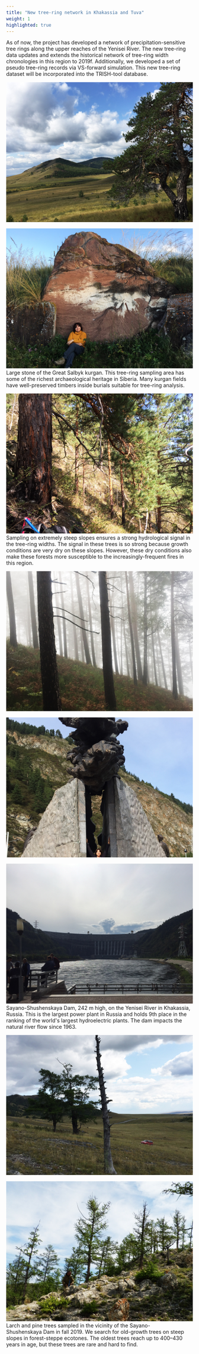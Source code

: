 ```yaml
---
title: "New tree-ring network in Khakassia and Tuva"
weight: 1
highlighted: true
---
```


As of now, the project has developed a network of precipitation-sensitive tree rings along the upper reaches of the Yenisei River.
The new tree-ring data updates and extends the historical network of tree-ring width chronologies in this region to 2019f. Additionally, we developed a set of pseudo tree-ring records via VS-forward simulation. This new tree-ring dataset will be incorporated into the TRISH-tool database.

![Shushenskoe](./shushenskoe_detail.jpg)

![Scythian archaeological site](./arch_site_scythian_detail.jpg)
Large stone of the Great Salbyk kurgan. This tree-ring sampling area
has some of the richest archaeological heritage in Siberia. Many
kurgan fields have well-preserved timbers inside burials
suitable for tree-ring analysis.

![Mayna site](./mayna_site_detail.jpg)
Sampling on extremely steep slopes ensures a strong hydrological
signal in the tree-ring widths. The signal in these trees is so 
strong because growth conditions are very dry on these slopes. 
However, these dry conditions also make these forests more susceptible
to the increasingly-frequent fires in this region.

![Balakhta site](./balakhta_site_detail.jpg)

![Conquest of the Yenisey monument](./conquer_yenisey_monument_detail.jpg)

![Mayna power station ](./mayna_power_station_detail.jpg)
Sayano-Shushenskaya Dam, 242 m high, on the Yenisei River in
Khakassia, Russia. This is the largest power plant in Russia and holds
9th place in the ranking of the world's largest hydroelectric plants.
The dam impacts the natural river flow since 1963.

![TAZ site](./taz_site_detail.jpg)

![Tuva field photo](./tuva_field_photo_myglan_detail.jpg)
Larch and pine trees sampled in the vicinity of the
Sayano-Shushenskaya Dam in fall 2019. We search for old-growth
trees on steep slopes in forest-steppe ecotones. The
oldest trees reach up to 400–430 years in age, but these
trees are rare and hard to find.
